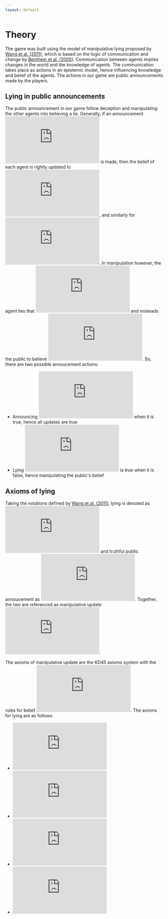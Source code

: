 ```yaml
---
layout: default
---
```


# Theory
The game was built using the model of manipulative lying proposed by [Wang et al. (2011)](https://core.ac.uk/download/pdf/23799107.pdf), which is based on the logic of communication and change by [Benthem et al. (2005)](https://pdf.sciencedirectassets.com/272575/1-s2.0-S0890540106X02699/1-s2.0-S0890540106000812/main.pdf?X-Amz-Security-Token=IQoJb3JpZ2luX2VjEB0aCXVzLWVhc3QtMSJGMEQCIBiuUiFnn6Q3F2eJs9KwfM%2Bj6Rp1Qc%2BLNqypL2JvSY6KAiBR8uAjld%2Be%2BAgu9hwZzIj1Hjl%2FUrOEEaVPPB7Ai8n%2FWCq9Awil%2F%2F%2F%2F%2F%2F%2F%2F%2F%2F8BEAMaDDA1OTAwMzU0Njg2NSIMR6gafvGCsjFuOemPKpED2fsq%2FyE8Zd8VgwHD9EePcIYkbwi2ad9hJfQD0%2BFZP3wxMfqKSRjWNAHhs0u9cXJgHlQHpmauqX7umIu2s9efmLzDzDsbjcsnp%2BevCt8eTERyaNsuyfNVJJbbdZktQumDpXftYix35dgmKe97gBPdzuhM4c7WqF6GeK7ottwduj6pOA%2BWLsEzCCkvYeXymJZDlzm2PnqdaZsXd7wEOLZf3rEuhJwvatk4qYIcNIZWrn1tSZHqBH4Mv2mbPdcWcY1HZVBeMxKPRx2WqF2pUR7znbX5qR0Ui2Eh6nhyqOvGPQLqsS14WiEaRdOb39PtWWOPYCkgy%2Bgu0kRf3mpiwgC%2B%2BXE4ZftHCPBu53MDC6cFsRAjpJwBu3D6KThceBgSfuJOXg9qGGsoinVRivvCDQTt%2BXrF7m8c0MLi3WCA8VzEiHjmzVppLOgqBpmVhiTMoRzMY8q6ffgJm8gzT%2B7DLlRrzNy%2FzDvQNW970kcUw0YwoFD6o8tpiAoMEfygHhdQLAi%2Br9HHkx28g4%2B88h0xWtUf20MwyK3S9wU67AEWlXZ%2BepAv0yaFAhuqUjAjMNGnN49e4JSx2aLIjiRFdAaXefXn521gVMriDUWluczm4TjMGv2lrP3lHw9l2hnjTbFeCi16cOqkf9kHvV5dwQeXcKsBLrk87ornNHItSM4st0DAuovCrrRjDQw%2BDR3v4yvATQOMTRHmPHG7IK5jXTglqRiUukqYH%2B%2BFthBVu0%2FR2ZJPwScKINcGkOCnBjKGUG4%2B6A4%2BM6ul%2BScboLkTWiMAaelim%2F39yAClwgTQTukNIM%2Br8n7mmDvQBdvdtQHoksIdHC8VYyuEUyzsp4tVTZs2E4MYnb9o3DCwkQ%3D%3D&X-Amz-Algorithm=AWS4-HMAC-SHA256&X-Amz-Date=20200625T124551Z&X-Amz-SignedHeaders=host&X-Amz-Expires=300&X-Amz-Credential=ASIAQ3PHCVTYWFCDSXU7%2F20200625%2Fus-east-1%2Fs3%2Faws4_request&X-Amz-Signature=1e5a4849c10efdcf6c424b646240d9cab91f69a9fa6193a5ff2a23ec6aa2ec4d&hash=62229f939018af9e235857afc722c73c9531545749811079df1214866748ef3d&host=68042c943591013ac2b2430a89b270f6af2c76d8dfd086a07176afe7c76c2c61&pii=S0890540106000812&tid=spdf-81f08d6a-b797-490e-96af-1f2b44cff148&sid=1683c4d6140789451a1880d97d142e07b08bgxrqb&type=client). Communication between agents implies changes in the world and the knowledge of agents. The communication takes place as actions in an epistemic model, hence influencing knowledge and belief of the agents. The actions in our game are public announcements made by the players.

## Lying in public announcements
The public announcement in our game follow deception and manipulating the other agents into believing a lie. Generally, if an announcement ![phi](https://latex.codecogs.com/svg.latex?%5Cphi) is made, then the belief of each agent is rightly updated to ![phi](https://latex.codecogs.com/svg.latex?%5Cphi), and similarly for ![negphi](https://latex.codecogs.com/svg.latex?%5Cneg%20%5Cphi). In manipulation however, the agent lies that ![phi](https://latex.codecogs.com/svg.latex?%5Cphi) and misleads the public to believe ![phi](https://latex.codecogs.com/svg.latex?%5Cphi). So, there are two possible annoucement actions:
* Announcing ![phi](https://latex.codecogs.com/svg.latex?%5Cphi) when it is true, hence all updates are true
* Lying ![phi](https://latex.codecogs.com/svg.latex?%5Cphi) is true when it is false, hence manipulating the public's belief

## Axioms of lying
Taking the notations defined by [Wang et al. (2011)](https://core.ac.uk/download/pdf/23799107.pdf), lying is denoted as ![lie](https://latex.codecogs.com/svg.latex?%5Ctextexclamdown%20%5Cphi) and truthful public annoucement as ![true](https://latex.codecogs.com/svg.latex?%21%20%5Cphi). Together, the two are referenced as manipulative update ![manipulate](https://latex.codecogs.com/svg.latex?%5Cddagger%20%5Cphi).

The axioms of manipulative update are the KD45 axioms system with the rules for belief ![belief](https://latex.codecogs.com/svg.latex?B_i). The axioms for lying are as follows:
* ![axiom1](https://latex.codecogs.com/svg.latex?%5B%5Ctextexclamdown%20%5Cphi%5D%20%5Cpsi%20%5Cleftrightarrow%20%5Cneg%20%5Cphi%20%5Crightarrow%20%5Cpsi)
* ![axiom2](https://latex.codecogs.com/svg.latex?%5B%21%60%5Cphi%5D%20%5Cneg%20%5Cpsi%20%5Cleftrightarrow%20%5Cneg%20%5Cphi%20%5Crightarrow%20%5Cneg%20%5B%21%60%5Cphi%5D%20%5Cpsi)
* ![axiom3](https://latex.codecogs.com/svg.latex?%5B%5Ctextexclamdown%20%5Cphi%5D%20%5Cneg%20%28%5Cpsi_1%20%5Cland%20%5Cpsi_2%29%20%5Cleftrightarrow%20%5B%5Ctextexclamdown%20%5Cphi%5D%20%5Cpsi_1%20%5Cland%20%5B%5Ctextexclamdown%20%5Cphi%5D%20%5Cpsi_2)
* ![axiom4](https://latex.codecogs.com/svg.latex?%5B%5Ctextexclamdown%20%5Cphi%5D%20B_i%20%5Cpsi%20%5Cleftrightarrow%20%5Cneg%20%5Cphi%20%5Crightarrow%20B_i%20%5B%21%20%5Cphi%5D%20%5Cpsi)

